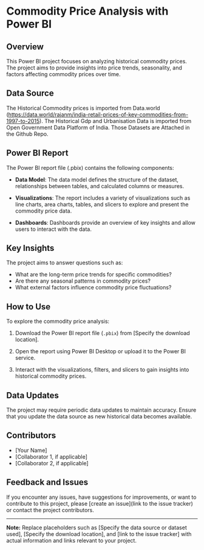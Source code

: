 # Commodity Price Analysis with Power BI

## Overview

This Power BI project focuses on analyzing historical commodity prices. The project aims to provide insights into price trends, seasonality, and factors affecting commodity prices over time.

## Data Source

The Historical Commodity prices is imported from Data.world (https://data.world/rajanm/india-retail-prices-of-key-commodities-from-1997-to-2015).
The Historical Gdp and Urbanisation Data is imported from Open Government Data Platform of India. Those Datasets are Attached in the Github Repo.

## Power BI Report

The Power BI report file (.pbix) contains the following components:

- **Data Model**: The data model defines the structure of the dataset, relationships between tables, and calculated columns or measures.
  
- **Visualizations**: The report includes a variety of visualizations such as line charts, area charts, tables, and slicers to explore and present the commodity price data.

- **Dashboards**: Dashboards provide an overview of key insights and allow users to interact with the data.

## Key Insights

The project aims to answer questions such as:

- What are the long-term price trends for specific commodities?
- Are there any seasonal patterns in commodity prices?
- What external factors influence commodity price fluctuations?

## How to Use

To explore the commodity price analysis:

1. Download the Power BI report file (`.pbix`) from [Specify the download location].

2. Open the report using Power BI Desktop or upload it to the Power BI service.

3. Interact with the visualizations, filters, and slicers to gain insights into historical commodity prices.

## Data Updates

The project may require periodic data updates to maintain accuracy. Ensure that you update the data source as new historical data becomes available.

## Contributors

- [Your Name]
- [Collaborator 1, if applicable]
- [Collaborator 2, if applicable]

## Feedback and Issues

If you encounter any issues, have suggestions for improvements, or want to contribute to this project, please [create an issue](link to the issue tracker) or contact the project contributors.

---

**Note:** Replace placeholders such as [Specify the data source or dataset used], [Specify the download location], and [link to the issue tracker] with actual information and links relevant to your project.

